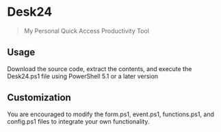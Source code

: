 # Desk24
> My Personal Quick Access Productivity Tool



## Usage
Download the source code, extract the contents, and execute the Desk24.ps1 file using PowerShell 5.1 or a later version



## Customization
You are encouraged to modify the form.ps1, event.ps1, functions.ps1, and config.ps1 files to integrate your own functionality.
